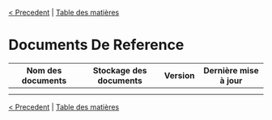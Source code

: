[< Precedent](./1400-historiqueApplication.md) | [Table des matières](./9999-toc.md)

#	Documents De Reference


| Nom des documents   | Stockage des documents | Version | Dernière mise à jour |
|---------------------|------------------------|---------|----------------------|
|                     |                        |         |                      |
|                     |                        |         |                      |

[< Precedent](./1400-historiqueApplication.md) | [Table des matières](./9999-toc.md)
